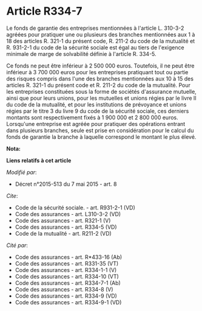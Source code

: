 # Article R334-7

Le fonds de garantie des entreprises mentionnées à l'article L. 310-3-2 agréées pour pratiquer une ou plusieurs des branches
mentionnées aux 1 à 18 des articles R. 321-1 du présent code, R. 211-2 du code de la mutualité et R. 931-2-1 du code de la
sécurité sociale est égal au tiers de l'exigence minimale de marge de solvabilité définie à l'article R. 334-5. 

Ce fonds ne peut être inférieur à 2 500 000 euros. Toutefois, il ne peut être inférieur à 3 700 000 euros pour les
entreprises pratiquant tout ou partie des risques compris dans l'une des branches mentionnées aux 10 à 15 des articles R.
321-1 du présent code et R. 211-2 du code de la mutualité. Pour les entreprises constituées sous la forme de sociétés
d'assurance mutuelle, ainsi que pour leurs unions, pour les mutuelles et unions régies par le livre II du code de la
mutualité, et pour les institutions de prévoyance et unions régies par le titre 3 du livre 9 du code de la sécurité sociale,
ces derniers montants sont respectivement fixés à 1 900 000 et 2 800 000 euros. Lorsqu'une entreprise est agréée pour
pratiquer des opérations entrant dans plusieurs branches, seule est prise en considération pour le calcul du fonds de
garantie la branche à laquelle correspond le montant le plus élevé.

**Nota:**



**Liens relatifs à cet article**

_Modifié par_:

  - Décret n°2015-513 du 7 mai 2015 - art. 8

_Cite_:

  - Code de la sécurité sociale. - art. R931-2-1 (VD)
  - Code des assurances - art. L310-3-2 (VD)
  - Code des assurances - art. R321-1 (V)
  - Code des assurances - art. R334-5 (VD)
  - Code de la mutualité - art. R211-2 (VD)

_Cité par_:

  - Code des assurances - art. R*433-16 (Ab)
  - Code des assurances - art. R331-35 (VT)
  - Code des assurances - art. R334-1-1 (V)
  - Code des assurances - art. R334-10 (VT)
  - Code des assurances - art. R334-7-1 (Ab)
  - Code des assurances - art. R334-8 (V)
  - Code des assurances - art. R334-9 (VD)
  - Code des assurances - art. R334-9-1 (VD)
